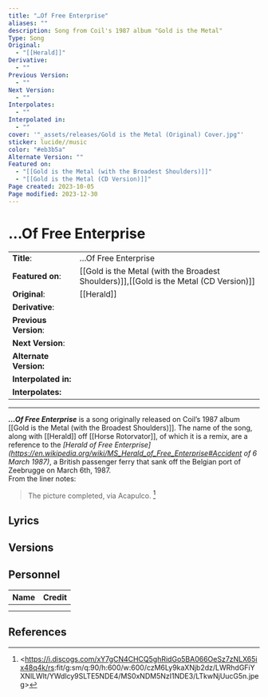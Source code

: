 ```yaml
---
title: "…Of Free Enterprise"
aliases: ""
description: Song from Coil's 1987 album "Gold is the Metal"
Type: Song
Original:
  - "[[Herald]]"
Derivative:
  - ""
Previous Version:
  - ""
Next Version:
  - ""
Interpolates:
  - ""
Interpolated in:
  - ""
cover: '"_assets/releases/Gold is the Metal (Original) Cover.jpg"'
sticker: lucide//music
color: "#eb3b5a"
Alternate Version: ""
Featured on:
  - "[[Gold is the Metal (with the Broadest Shoulders)]]"
  - "[[Gold is the Metal (CD Version)]]"
Page created: 2023-10-05
Page modified: 2023-12-30
---
```


# …Of Free Enterprise

|  |  |
| --- | --- |
| __Title__: | …Of Free Enterprise |
| __Featured on__: | [[Gold is the Metal (with the Broadest Shoulders)]],[[Gold is the Metal (CD Version)]] |
| __Original__: | [[Herald]] |
| __Derivative__: |  |
| __Previous Version__: |  |
| __Next Version__: |  |
| __Alternate Version:__ |  |
| __Interpolated in:__ |  |
| __Interpolates:__ |  |

---

*__…Of Free Enterprise__* is a song originally released on Coil’s 1987 album [[Gold is the Metal (with the Broadest Shoulders)]]. The name of the song, along with [[Herald]] off [[Horse Rotorvator]], of which it is a remix, are a reference to the *[Herald of Free Enterprise](<https://en.wikipedia.org/wiki/MS_Herald_of_Free_Enterprise#Accident> of 6 March 1987)*, a British passenger ferry that sank off the Belgian port of Zeebrugge on March 6th, 1987.  
From the liner notes:

> The picture completed, via Acapulco. [^1]

## Lyrics

## Versions

## Personnel

|Name|Credit|
|---|---|
|||
|||

## References

[^1]: <<https://i.discogs.com/xY7gCN4CHCQ5ghRidGo5BA066OeSz7zNLX65ix48q4k/rs>:fit/g:sm/q:90/h:600/w:600/czM6Ly9kaXNjb2dz/LWRhdGFiYXNlLWlt/YWdlcy9SLTE5NDE4/MS0xNDM5NzI1NDE3/LTkwNjUucG5n.jpeg>
